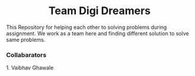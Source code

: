 <h1 align="center">Team Digi Dreamers</h1>

<p>This Repository for helping each other to solving problems during assignment. We work as a team here and finding different solution to solve same problems.</p>
<h3> Collabarators</h3>
<p>1. Vaibhav Ghawale</p>
